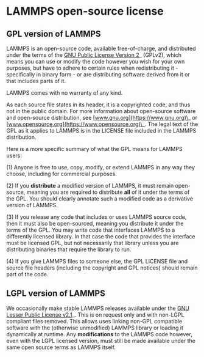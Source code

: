 # LAMMPS open-source license

## GPL version of LAMMPS

LAMMPS is an open-source code, available free-of-charge, and distributed
under the terms of the [GNU Public License Version
2](https://github.com/lammps/lammps/blob/develop/LICENSE)\_ (GPLv2),
which means you can use or modify the code however you wish for your own
purposes, but have to adhere to certain rules when redistributing it
-specifically in binary form - or are distributing software derived from
it or that includes parts of it.

LAMMPS comes with no warranty of any kind.

As each source file states in its header, it is a copyrighted code, and
thus not in the public domain. For more information about open-source
software and open-source distribution, see
[www.gnu.org](https://www.gnu.org)\_ or
[www.opensource.org](https://www.opensource.org)\_. The legal text of
the GPL as it applies to LAMMPS is in the LICENSE file included in the
LAMMPS distribution.

Here is a more specific summary of what the GPL means for LAMMPS users:

\(1\) Anyone is free to use, copy, modify, or extend LAMMPS in any way
they choose, including for commercial purposes.

\(2\) If you **distribute** a modified version of LAMMPS, it must remain
open-source, meaning you are required to distribute **all** of it under
the terms of the GPL. You should clearly annotate such a modified code
as a derivative version of LAMMPS.

\(3\) If you release any code that includes or uses LAMMPS source code,
then it must also be open-sourced, meaning you distribute it under the
terms of the GPL. You may write code that interfaces LAMMPS to a
differently licensed library. In that case the code that provides the
interface must be licensed GPL, but not necessarily that library unless
you are distributing binaries that require the library to run.

\(4\) If you give LAMMPS files to someone else, the GPL LICENSE file and
source file headers (including the copyright and GPL notices) should
remain part of the code.

## LGPL version of LAMMPS

We occasionally make stable LAMMPS releases available under the [GNU
Lesser Public License
v2.1](https://www.gnu.org/licenses/old-licenses/lgpl-2.1.html)\_. This
is on request only and with non-LGPL compliant files removed. This
allows uses linking non-GPL compatible software with the (otherwise
unmodified) LAMMPS library or loading it dynamically at runtime. Any
**modifications** to the LAMMPS code however, even with the LGPL
licensed version, must still be made available under the same open
source terms as LAMMPS itself.
